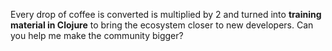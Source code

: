<p>Every drop of coffee is converted is multiplied by 2 and turned into <strong>training material in Clojure</strong> to bring the ecosystem closer to new developers. Can you help me make the community bigger?</p>
<p><div class="content">
      <script type='text/javascript' src='https://ko-fi.com/widgets/widget_2.js'></script><script type='text/javascript'>kofiwidget2.init('Help with a coffee', '#29abe0', 'W7W02LB83');kofiwidget2.draw();</script> 
  </div></p>
